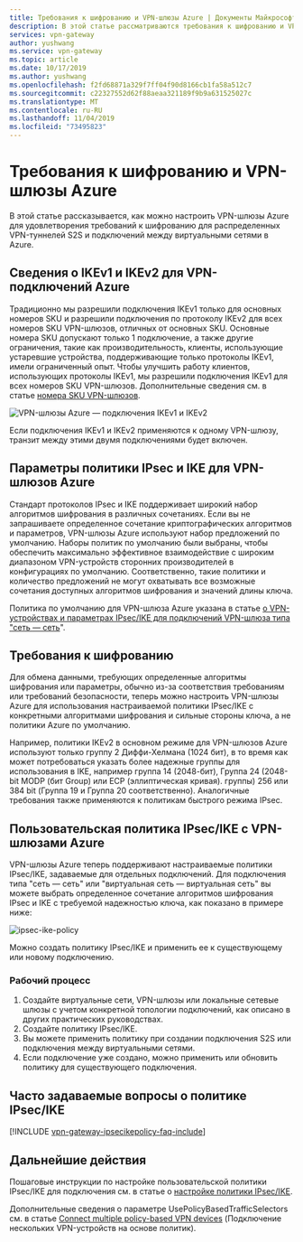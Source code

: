 ```yaml
---
title: Требования к шифрованию и VPN-шлюзы Azure | Документы Майкрософт
description: В этой статье рассматриваются требования к шифрованию и VPN-шлюзы Azure
services: vpn-gateway
author: yushwang
ms.service: vpn-gateway
ms.topic: article
ms.date: 10/17/2019
ms.author: yushwang
ms.openlocfilehash: f2fd68871a329f7ff04f90d8166cb1fa58a512c7
ms.sourcegitcommit: c22327552d62f88aeaa321189f9b9a631525027c
ms.translationtype: MT
ms.contentlocale: ru-RU
ms.lasthandoff: 11/04/2019
ms.locfileid: "73495823"
---
```

# <a name="about-cryptographic-requirements-and-azure-vpn-gateways"></a>Требования к шифрованию и VPN-шлюзы Azure

В этой статье рассказывается, как можно настроить VPN-шлюзы Azure для удовлетворения требований к шифрованию для распределенных VPN-туннелей S2S и подключений между виртуальными сетями в Azure.

## <a name="about-ikev1-and-ikev2-for-azure-vpn-connections"></a>Сведения о IKEv1 и IKEv2 для VPN-подключений Azure

Традиционно мы разрешили подключения IKEv1 только для основных номеров SKU и разрешили подключения по протоколу IKEv2 для всех номеров SKU VPN-шлюзов, отличных от основных SKU. Основные номера SKU допускают только 1 подключение, а также другие ограничения, такие как производительность, клиенты, использующие устаревшие устройства, поддерживающие только протоколы IKEv1, имели ограниченный опыт. Чтобы улучшить работу клиентов, использующих протоколы IKEv1, мы разрешили подключения IKEv1 для всех номеров SKU VPN-шлюзов. Дополнительные сведения см. в статье [номера SKU VPN-шлюзов](https://docs.microsoft.com/azure/vpn-gateway/vpn-gateway-about-vpn-gateway-settings#gwsku).

![VPN-шлюзы Azure — подключения IKEv1 и IKEv2](./media/vpn-gateway-about-compliance-crypto/ikev1-ikev2-connections.png)

Если подключения IKEv1 и IKEv2 применяются к одному VPN-шлюзу, транзит между этими двумя подключениями будет включен.

## <a name="about-ipsec-and-ike-policy-parameters-for-azure-vpn-gateways"></a>Параметры политики IPsec и IKE для VPN-шлюзов Azure

Стандарт протоколов IPsec и IKE поддерживает широкий набор алгоритмов шифрования в различных сочетаниях. Если вы не запрашиваете определенное сочетание криптографических алгоритмов и параметров, VPN-шлюзы Azure используют набор предложений по умолчанию. Наборы политик по умолчанию были выбраны, чтобы обеспечить максимально эффективное взаимодействие с широким диапазоном VPN-устройств сторонних производителей в конфигурациях по умолчанию. Соответственно, такие политики и количество предложений не могут охватывать все возможные сочетания доступных алгоритмов шифрования и значений длины ключа.

Политика по умолчанию для VPN-шлюза Azure указана в статье [о VPN-устройствах и параметрах IPsec/IKE для подключений VPN-шлюза типа "сеть — сеть](vpn-gateway-about-vpn-devices.md)".

## <a name="cryptographic-requirements"></a>Требования к шифрованию

Для обмена данными, требующих определенные алгоритмы шифрования или параметры, обычно из-за соответствия требованиям или требований безопасности, теперь можно настроить VPN-шлюзы Azure для использования настраиваемой политики IPsec/IKE с конкретными алгоритмами шифрования и сильные стороны ключа, а не политики Azure по умолчанию.

Например, политики IKEv2 в основном режиме для VPN-шлюзов Azure используют только группу 2 Диффи-Хелмана (1024 бит), в то время как может потребоваться указать более надежные группы для использования в IKE, например группа 14 (2048-бит), Группа 24 (2048-bit MODP (бит Group) или ECP (эллиптическая кривая). группы) 256 или 384 bit (Группа 19 и Группа 20 соответственно). Аналогичные требования также применяются к политикам быстрого режима IPsec.

## <a name="custom-ipsecike-policy-with-azure-vpn-gateways"></a>Пользовательская политика IPsec/IKE с VPN-шлюзами Azure

VPN-шлюзы Azure теперь поддерживают настраиваемые политики IPsec/IKE, задаваемые для отдельных подключений. Для подключения типа "сеть — сеть" или "виртуальная сеть — виртуальная сеть" вы можете выбрать определенное сочетание алгоритмов шифрования IPsec и IKE с требуемой надежностью ключа, как показано в примере ниже:

![ipsec-ike-policy](./media/vpn-gateway-about-compliance-crypto/ipsecikepolicy.png)

Можно создать политику IPsec/IKE и применить ее к существующему или новому подключению.

### <a name="workflow"></a>Рабочий процесс

1. Создайте виртуальные сети, VPN-шлюзы или локальные сетевые шлюзы с учетом конкретной топологии подключений, как описано в других практических руководствах.
2. Создайте политику IPsec/IKE.
3. Вы можете применить политику при создании подключения S2S или подключения между виртуальными сетями.
4. Если подключение уже создано, можно применить или обновить политику для существующего подключения.

## <a name="ipsecike-policy-faq"></a>Часто задаваемые вопросы о политике IPsec/IKE

[!INCLUDE [vpn-gateway-ipsecikepolicy-faq-include](../../includes/vpn-gateway-faq-ipsecikepolicy-include.md)]

## <a name="next-steps"></a>Дальнейшие действия

Пошаговые инструкции по настройке пользовательской политики IPsec/IKE для подключения см. в статье о [настройке политики IPsec/IKE](vpn-gateway-ipsecikepolicy-rm-powershell.md).

Дополнительные сведения о параметре UsePolicyBasedTrafficSelectors см. в статье [Connect multiple policy-based VPN devices](vpn-gateway-connect-multiple-policybased-rm-ps.md) (Подключение нескольких VPN-устройств на основе политик).